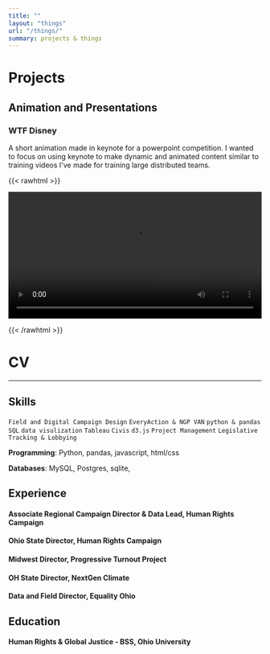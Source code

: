 ```yaml
---
title: ""
layout: "things"
url: "/things/"
summary: projects & things
---
```


# Projects

## Animation and Presentations

### WTF Disney

A short animation made in keynote for a powerpoint competition. I wanted to focus on using keynote to make dynamic and animated content similar to training videos I've made for training large distributed teams.

{{< rawhtml >}}

<video width=100% controls >
    <source src="/videos/Disney WTF.mp4" type="video/mp4">
    Your browser does not support the video tag.  
</video>

{{< /rawhtml >}}

# CV

----

## Skills

```Field and Digital Campaign Design```
```EveryAction & NGP VAN```
```python & pandas```
```SQL```
``` data visulization ```
```Tableau```
```Civis```
```d3.js```
```Project Management```
```Legislative Tracking & Lobbying```

**Programming**: Python, pandas, javascript, html/css

**Databases**: MySQL, Postgres, sqlite,

## Experience

#### Associate Regional Campaign Director & Data Lead, Human Rights Campaign

#### Ohio State Director, Human Rights Campaign

#### Midwest Director, Progressive Turnout Project

#### OH State Director, NextGen Climate

#### Data and Field Director, Equality Ohio

## Education

#### Human Rights & Global Justice - BSS, Ohio University

